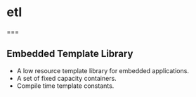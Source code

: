 # etl
===

## Embedded Template Library

- A low resource template library for embedded applications.
- A set of fixed capacity containers.
- Compile time template constants.

